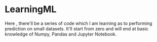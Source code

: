 # LearningML
Here , there'll be a series of code which I am learning as to performing prediction on small datasets. It'll start from zero and will end at basic knowledge of Numpy, Pandas and Jupyter Notebook.

